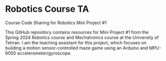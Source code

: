 # Robotics Course TA

Course Code Sharing for Robotics Mini Project #1

This GitHub repository contains resources for Mini Project #1 from the Spring 2024 Robotics course and Mechatronics course at the University of Tehran. I am the teaching assistant for this project, which focuses on building a motion sensor-controlled maze game using an Arduino and MPU-6050 accelerometer/gyroscope.
